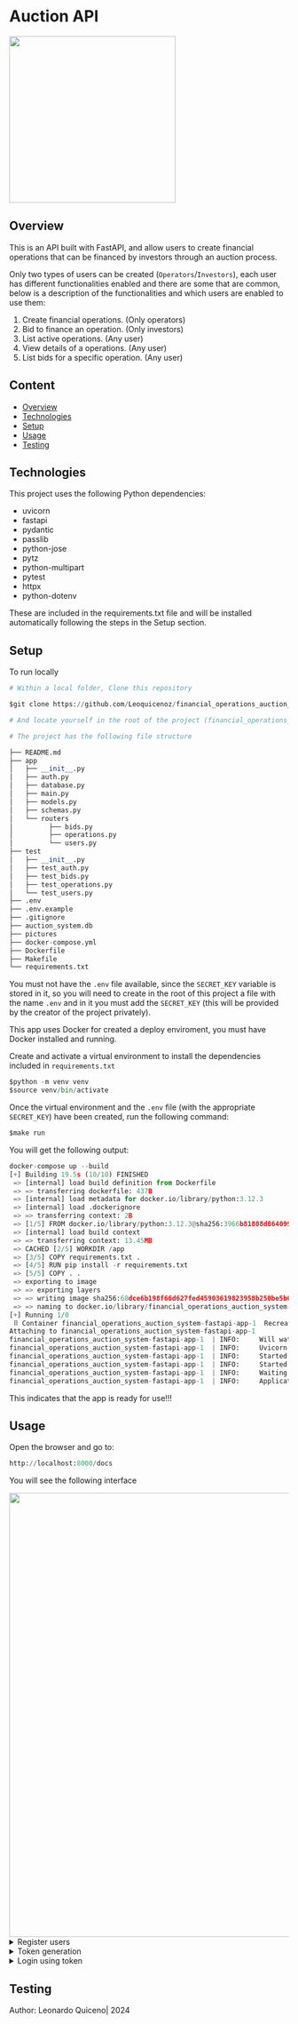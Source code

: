 # Auction API

<img src="https://github.com/user-attachments/assets/be2a0e99-891c-46d0-8583-1641fc072df0" width="300">



## Overview
This is an API built with FastAPI, and allow users to create financial operations that can be financed by investors through an auction process. 

Only two types of users can be created (`Operators`/`Investors`), each user has different functionalities enabled and there are some that are common, below is a description of the functionalities and which users are enabled to use them:

1) Create financial operations. (Only operators)
2) Bid to finance an operation. (Only investors)
3) List active operations. (Any user)
4) View details of a operations. (Any user)
5) List bids for a specific operation. (Any user)

## Content
* [Overview](#Overview)
* [Technologies](#Technologies)
* [Setup](#Setup)
* [Usage](#Usage)
* [Testing](#Testing)

## Technologies

This project uses the following Python dependencies:
* uvicorn
* fastapi
* pydantic
* passlib
* python-jose
* pytz
* python-multipart
* pytest
* httpx
* python-dotenv

These are included in the requirements.txt file and will be installed automatically following the steps in the Setup section.

## Setup
To run locally

```python
# Within a local folder, Clone this repository

$git clone https://github.com/Leoquicenoz/financial_operations_auction_system.git

# And locate yourself in the root of the project (financial_operations_auction_system)
```
```python
# The project has the following file structure

├── README.md
├── app
│   ├── __init__.py
│   ├── auth.py
│   ├── database.py
│   ├── main.py
│   ├── models.py
│   ├── schemas.py
│   └── routers
│         ├── bids.py
│         ├── operations.py
│         └── users.py
├── test
│   ├── __init__.py
│   ├── test_auth.py
│   ├── test_bids.py
│   ├── test_operations.py
│   └── test_users.py
├── .env
├── .env.example
├── .gitignore
├── auction_system.db
├── pictures
├── docker-compose.yml
├── Dockerfile
├── Makefile
└── requirements.txt
```
You must not have the `.env` file available, since the `SECRET_KEY` variable is stored in it, so you will need to create in the root of this project a file with the name `.env` and in it you must add the `SECRET_KEY` (this will be provided by the creator of the project privately).


This app uses Docker for created a deploy enviroment, you must have Docker installed and running.

Create and activate a virtual environment to install the dependencies included in `requirements.txt`

```python
$python -m venv venv
$source venv/bin/activate
```
Once the virtual environment and the `.env` file (with the appropriate `SECRET_KEY`) have been created, run the following command:

```python
$make run
```
You will get the following output: 

```python
docker-compose up --build
[+] Building 19.5s (10/10) FINISHED                                             
 => [internal] load build definition from Dockerfile                       0.0s
 => => transferring dockerfile: 437B                                       0.0s
 => [internal] load metadata for docker.io/library/python:3.12.3           3.9s
 => [internal] load .dockerignore                                          0.0s
 => => transferring context: 2B                                            0.0s
 => [1/5] FROM docker.io/library/python:3.12.3@sha256:3966b81808d864099f8  0.0s
 => [internal] load build context                                          0.1s
 => => transferring context: 13.45MB                                       0.1s
 => CACHED [2/5] WORKDIR /app                                              0.0s
 => [3/5] COPY requirements.txt .                                          0.0s
 => [4/5] RUN pip install -r requirements.txt                             15.2s
 => [5/5] COPY . .                                                         0.1s
 => exporting to image                                                     0.2s 
 => => exporting layers                                                    0.2s 
 => => writing image sha256:68dce6b198f66d627fed45903619823958b250be5b06c  0.0s 
 => => naming to docker.io/library/financial_operations_auction_system-fa  0.0s 
[+] Running 1/0                                                                 
 ⠿ Container financial_operations_auction_system-fastapi-app-1  Recreated  0.0s
Attaching to financial_operations_auction_system-fastapi-app-1
financial_operations_auction_system-fastapi-app-1  | INFO:     Will watch for changes in these directories: ['/app']
financial_operations_auction_system-fastapi-app-1  | INFO:     Uvicorn running on http://0.0.0.0:8000 (Press CTRL+C to quit)
financial_operations_auction_system-fastapi-app-1  | INFO:     Started reloader process [1] using StatReload
financial_operations_auction_system-fastapi-app-1  | INFO:     Started server process [8]
financial_operations_auction_system-fastapi-app-1  | INFO:     Waiting for application startup.
financial_operations_auction_system-fastapi-app-1  | INFO:     Application startup complete.
```

This indicates that the app is ready for use!!!

## Usage

Open the browser and go to:

```python
http://localhost:8000/docs
```

You will see the following interface

<img src="https://github.com/user-attachments/assets/b31d87e6-104a-449e-a643-5de6d87ad3c6" width="800">

<details>

<summary>Register users</summary>

To register users you need to assign: `username`, `password` and `role` (the only options available in this field are *Operator*/*Investor*).

You can do it using directly the end point with the “*Try it out*” option and entering the values directly, after that you press the “*Execute*” button.

<img src="https://github.com/user-attachments/assets/df6ddbdf-7961-4a75-a1ee-9bd6618da54b" width="800">

<img src="https://github.com/user-attachments/assets/e4673e92-171c-4fc0-83a4-451a56483334" width="800">

Or using a tool such as Postman

<img src="https://github.com/user-attachments/assets/9eec74dc-7b70-426c-b672-85c2441946a1" width="800">

</details>

<details>

<summary>Token generation</summary>

A token must be generated to authorize registered users to create operations or place bids, depending on the user's role.

<img src="https://github.com/user-attachments/assets/4f886b07-817e-48bb-ae8a-4088be84ea75" width="800">

<img src="https://github.com/user-attachments/assets/32cfb72d-0fa8-4176-a2e9-70134e9ff372" width="800">

</details>

<details>

<summary>Login using token</summary>

To log in and be able to use the features that require authorization, you must click on the lock button at the top right of the *Operations* and *Bids* endpoints.
In the “`client_secret`” field you must enter the token generated for the user you want to log in (bear in mind that the token lasts 30 minutes, after this time a new one must be generated).

<img src="https://github.com/user-attachments/assets/c50d817e-82eb-44b7-8b1e-60dee99cf8cf" width="400">

<img src="https://github.com/user-attachments/assets/ac9d3c1d-3f8c-4ee1-943a-6fc3b9bf8ea4" width="400">

</details>


## Testing





Author: Leonardo Quiceno| 2024
 
